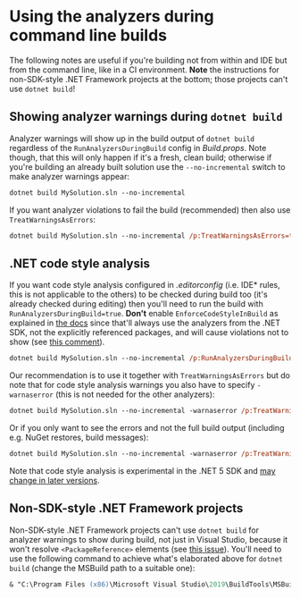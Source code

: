 # Using the analyzers during command line builds

The following notes are useful if you're building not from within and IDE but from the command line, like in a CI environment. **Note** the instructions for non-SDK-style .NET Framework projects at the bottom; those projects can't use `dotnet build`!

## Showing analyzer warnings during `dotnet build`

Analyzer warnings will show up in the build output of `dotnet build` regardless of the `RunAnalyzersDuringBuild` config in *Build.props*. Note though, that this will only happen if it's a fresh, clean build; otherwise if you're building an already built solution use the `--no-incremental` switch to make analyzer warnings appear:

```ps
dotnet build MySolution.sln --no-incremental
```

If you want analyzer violations to fail the build (recommended) then also use `TreatWarningsAsErrors`:

```ps
dotnet build MySolution.sln --no-incremental /p:TreatWarningsAsErrors=true
```

## .NET code style analysis

If you want code style analysis configured in *.editorconfig* (i.e. IDE\* rules, this is not applicable to the others) to be checked during build too (it's already checked during editing) then you'll need to run the build with `RunAnalyzersDuringBuild=true`. **Don't** enable `EnforceCodeStyleInBuild` as explained in [the docs](https://docs.microsoft.com/en-us/dotnet/fundamentals/code-analysis/overview#code-style-analysis) since that'll always use the analyzers from the .NET SDK, not the explicitly referenced packages, and will cause violations not to show (see [this comment](https://github.com/dotnet/roslyn/issues/50785#issuecomment-768606882)).

```ps
dotnet build MySolution.sln --no-incremental /p:RunAnalyzersDuringBuild=true
```

Our recommendation is to use it together with `TreatWarningsAsErrors` but do note that for code style analysis warnings you also have to specify `-warnaserror` (this is not needed for the other analyzers):

```ps
dotnet build MySolution.sln --no-incremental -warnaserror /p:TreatWarningsAsErrors=true /p:RunAnalyzersDuringBuild=true
```

Or if you only want to see the errors and not the full build output (including e.g. NuGet restores, build messages):

```ps
dotnet build MySolution.sln --no-incremental -warnaserror /p:TreatWarningsAsErrors=true /p:RunAnalyzersDuringBuild=true -nologo -consoleLoggerParameters:NoSummary -verbosity:quiet
```

Note that code style analysis is experimental in the .NET 5 SDK and [may change in later versions](https://github.com/dotnet/roslyn/issues/49044).

## Non-SDK-style .NET Framework projects

Non-SDK-style .NET Framework projects can't use `dotnet build` for analyzer warnings to show during build, not just in Visual Studio, because it won't resolve `<PackageReference>` elements (see [this issue](https://github.com/dotnet/msbuild/issues/5250)). You'll need to use the following command to achieve what's elaborated above for `dotnet build` (change the MSBuild path to a suitable one):

```ps
& "C:\Program Files (x86)\Microsoft Visual Studio\2019\BuildTools\MSBuild\Current\Bin\MSBuild.exe" MySolution.sln /p:TreatWarningsAsErrors=true /p:RunAnalyzersDuringBuild=true /t:Rebuild /restore
```
